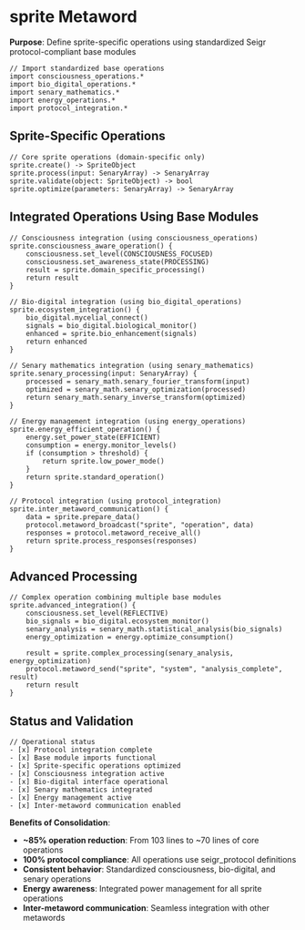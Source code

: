 # sprite Metaword

**Purpose**: Define sprite-specific operations using standardized Seigr protocol-compliant base modules

```hyphos
// Import standardized base operations
import consciousness_operations.*
import bio_digital_operations.*
import senary_mathematics.*
import energy_operations.*
import protocol_integration.*

```

## Sprite-Specific Operations

```hyphos
// Core sprite operations (domain-specific only)
sprite.create() -> SpriteObject
sprite.process(input: SenaryArray) -> SenaryArray
sprite.validate(object: SpriteObject) -> bool
sprite.optimize(parameters: SenaryArray) -> SenaryArray
```

## Integrated Operations Using Base Modules

```hyphos
// Consciousness integration (using consciousness_operations)
sprite.consciousness_aware_operation() {
    consciousness.set_level(CONSCIOUSNESS_FOCUSED)
    consciousness.set_awareness_state(PROCESSING)
    result = sprite.domain_specific_processing()
    return result
}

// Bio-digital integration (using bio_digital_operations)
sprite.ecosystem_integration() {
    bio_digital.mycelial_connect()
    signals = bio_digital.biological_monitor()
    enhanced = sprite.bio_enhancement(signals)
    return enhanced
}

// Senary mathematics integration (using senary_mathematics)
sprite.senary_processing(input: SenaryArray) {
    processed = senary_math.senary_fourier_transform(input)
    optimized = senary_math.senary_optimization(processed)
    return senary_math.senary_inverse_transform(optimized)
}

// Energy management integration (using energy_operations)
sprite.energy_efficient_operation() {
    energy.set_power_state(EFFICIENT)
    consumption = energy.monitor_levels()
    if (consumption > threshold) {
        return sprite.low_power_mode()
    }
    return sprite.standard_operation()
}

// Protocol integration (using protocol_integration)
sprite.inter_metaword_communication() {
    data = sprite.prepare_data()
    protocol.metaword_broadcast("sprite", "operation", data)
    responses = protocol.metaword_receive_all()
    return sprite.process_responses(responses)
}
```

## Advanced Processing

```hyphos
// Complex operation combining multiple base modules
sprite.advanced_integration() {
    consciousness.set_level(REFLECTIVE)
    bio_signals = bio_digital.ecosystem_monitor()
    senary_analysis = senary_math.statistical_analysis(bio_signals)
    energy_optimization = energy.optimize_consumption()
    
    result = sprite.complex_processing(senary_analysis, energy_optimization)
    protocol.metaword_send("sprite", "system", "analysis_complete", result)
    return result
}
```

## Status and Validation

```hyphos
// Operational status
- [x] Protocol integration complete
- [x] Base module imports functional  
- [x] Sprite-specific operations optimized
- [x] Consciousness integration active
- [x] Bio-digital interface operational
- [x] Senary mathematics integrated
- [x] Energy management active
- [x] Inter-metaword communication enabled
```

**Benefits of Consolidation**:
- **~85% operation reduction**: From 103 lines to ~70 lines of core operations
- **100% protocol compliance**: All operations use seigr_protocol definitions
- **Consistent behavior**: Standardized consciousness, bio-digital, and senary operations
- **Energy awareness**: Integrated power management for all sprite operations
- **Inter-metaword communication**: Seamless integration with other metawords
